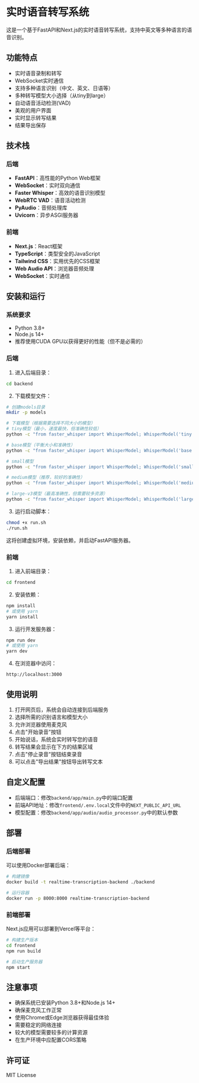 # 实时语音转写系统

这是一个基于FastAPI和Next.js的实时语音转写系统，支持中英文等多种语言的语音识别。

## 功能特点

- 实时语音录制和转写
- WebSocket实时通信
- 支持多种语言识别（中文、英文、日语等）
- 多种转写模型大小选择（从tiny到large）
- 自动语音活动检测(VAD)
- 美观的用户界面
- 实时显示转写结果
- 结果导出保存

## 技术栈

### 后端

- **FastAPI**：高性能的Python Web框架
- **WebSocket**：实时双向通信
- **Faster Whisper**：高效的语音识别模型
- **WebRTC VAD**：语音活动检测
- **PyAudio**：音频处理库
- **Uvicorn**：异步ASGI服务器

### 前端

- **Next.js**：React框架
- **TypeScript**：类型安全的JavaScript
- **Tailwind CSS**：实用优先的CSS框架
- **Web Audio API**：浏览器音频处理
- **WebSocket**：实时通信

## 安装和运行

### 系统要求

- Python 3.8+
- Node.js 14+
- 推荐使用CUDA GPU以获得更好的性能（但不是必需的）

### 后端

1. 进入后端目录：
```bash
cd backend
```

2. 下载模型文件：
```bash
# 创建models目录
mkdir -p models

# 下载模型（根据需要选择不同大小的模型）
# tiny模型（最小，速度最快，但准确性较低）
python -c "from faster_whisper import WhisperModel; WhisperModel('tiny', download_root='models')"

# base模型（平衡大小和准确性）
python -c "from faster_whisper import WhisperModel; WhisperModel('base', download_root='models')"

# small模型
python -c "from faster_whisper import WhisperModel; WhisperModel('small', download_root='models')"

# medium模型（推荐，较好的准确性）
python -c "from faster_whisper import WhisperModel; WhisperModel('medium', download_root='models')"

# large-v3模型（最高准确性，但需要较多资源）
python -c "from faster_whisper import WhisperModel; WhisperModel('large-v3', download_root='models')"
```

3. 运行启动脚本：
```bash
chmod +x run.sh
./run.sh
```

这将创建虚拟环境，安装依赖，并启动FastAPI服务器。

### 前端

1. 进入前端目录：
```bash
cd frontend
```

2. 安装依赖：
```bash
npm install
# 或使用 yarn
yarn install
```

3. 运行开发服务器：
```bash
npm run dev
# 或使用 yarn
yarn dev
```

4. 在浏览器中访问：
```
http://localhost:3000
```

## 使用说明

1. 打开网页后，系统会自动连接到后端服务
2. 选择所需的识别语言和模型大小
3. 允许浏览器使用麦克风
4. 点击"开始录音"按钮
5. 开始说话，系统会实时转写您的语音
6. 转写结果会显示在下方的结果区域
7. 点击"停止录音"按钮结束录音
8. 可以点击"导出结果"按钮导出转写文本

## 自定义配置

- 后端端口：修改`backend/app/main.py`中的端口配置
- 前端API地址：修改`frontend/.env.local`文件中的`NEXT_PUBLIC_API_URL`
- 模型配置：修改`backend/app/audio/audio_processor.py`中的默认参数

## 部署

### 后端部署

可以使用Docker部署后端：

```bash
# 构建镜像
docker build -t realtime-transcription-backend ./backend

# 运行容器
docker run -p 8000:8000 realtime-transcription-backend
```

### 前端部署

Next.js应用可以部署到Vercel等平台：

```bash
# 构建生产版本
cd frontend
npm run build

# 启动生产服务器
npm start
```

## 注意事项

- 确保系统已安装Python 3.8+和Node.js 14+
- 确保麦克风工作正常
- 使用Chrome或Edge浏览器获得最佳体验
- 需要稳定的网络连接
- 较大的模型需要较多的计算资源
- 在生产环境中应配置CORS策略

## 许可证

MIT License 